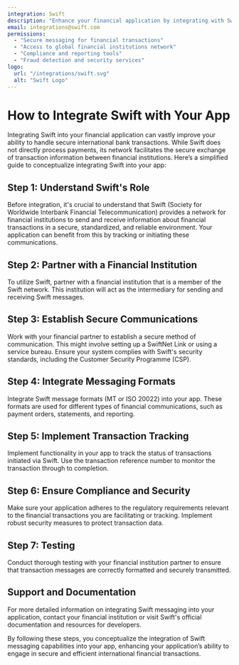 ```yaml
---
integration: Swift
description: "Enhance your financial application by integrating with Swift to securely process global bank transactions. "
email: integrations@swift.com
permissions:
  - "Secure messaging for financial transactions"
  - "Access to global financial institutions network"
  - "Compliance and reporting tools"
  - "Fraud detection and security services"
logo:
  url: "/integrations/swift.svg"
  alt: "Swift Logo"
---
```


# How to Integrate Swift with Your App

Integrating Swift into your financial application can vastly improve your ability to handle secure international bank transactions. While Swift does not directly process payments, its network facilitates the secure exchange of transaction information between financial institutions. Here’s a simplified guide to conceptualize integrating Swift into your app:

## Step 1: Understand Swift's Role

Before integration, it's crucial to understand that Swift (Society for Worldwide Interbank Financial Telecommunication) provides a network for financial institutions to send and receive information about financial transactions in a secure, standardized, and reliable environment. Your application can benefit from this by tracking or initiating these communications.

## Step 2: Partner with a Financial Institution

To utilize Swift, partner with a financial institution that is a member of the Swift network. This institution will act as the intermediary for sending and receiving Swift messages.

## Step 3: Establish Secure Communications

Work with your financial partner to establish a secure method of communication. This might involve setting up a SwiftNet Link or using a service bureau. Ensure your system complies with Swift's security standards, including the Customer Security Programme (CSP).

## Step 4: Integrate Messaging Formats

Integrate Swift message formats (MT or ISO 20022) into your app. These formats are used for different types of financial communications, such as payment orders, statements, and reporting.

## Step 5: Implement Transaction Tracking

Implement functionality in your app to track the status of transactions initiated via Swift. Use the transaction reference number to monitor the transaction through to completion.

## Step 6: Ensure Compliance and Security

Make sure your application adheres to the regulatory requirements relevant to the financial transactions you are facilitating or tracking. Implement robust security measures to protect transaction data.

## Step 7: Testing

Conduct thorough testing with your financial institution partner to ensure that transaction messages are correctly formatted and securely transmitted.

## Support and Documentation

For more detailed information on integrating Swift messaging into your application, contact your financial institution or visit Swift's official documentation and resources for developers.

By following these steps, you conceptualize the integration of Swift messaging capabilities into your app, enhancing your application’s ability to engage in secure and efficient international financial transactions.
